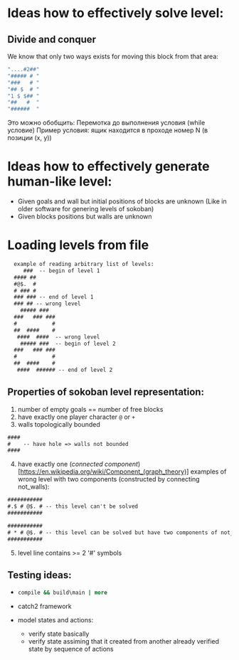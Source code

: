 # Ideas how to effectively solve level:
## Divide and conquer
We know that only two ways exists for moving this block from that area:
```cpp
"....#2##"
"##### # "
"###   # "
"## $  # "
"1 $ $## "
"##   #  "
"######  "
```
Это можно обобщить:
Перемотка до выполнения условия (while условие)
Пример условия: ящик находится в проходе номер N (в позиции (x, y))

# Ideas how to effectively generate human-like level:
* Given goals and wall but initial positions of blocks are unknown
  (Like in older software for genering levels of sokoban)
* Given blocks positions but walls are unknown

# Loading levels from file
```txt
  example of reading arbitrary list of levels:
     ###  -- begin of level 1
  #### ##
  #@$.  #
  # ### #
  ### ### -- end of level 1
  ### ## -- wrong level
    ##### ###
  ###   ### ###
  #           #
  ##  ####    #
   ####  ####  -- wrong level
    ##### ###  -- begin of level 2
  ###   ### ###
  #           #
  ##  ####    #
   ####  ###### -- end of level 2
```

## Properties of sokoban level representation:
1. number of empty goals == number of free blocks
2. have exactly one player character `@` or `+`
3. walls topologically bounded
  ```txt
  ####
  #    -- have hole => walls not bounded
  ####
  ```
4. have exactly one (*connected component*)[https://en.wikipedia.org/wiki/Component_(graph_theory)]
  examples of wrong level with two components (constructed by connecting not_walls):
  ```txt
  ###########
  #.$ # @$. # -- this level can't be solved
  ###########

  ###########
  # * # @$. # -- this level can be solved but have two components of not_walls
  ###########
  ```
5. level line contains >= 2 '#' symbols

## Testing ideas:
* ```cmd
  compile && build\main | more
  ```

* catch2 framework
* model states and actions:
  * verify state basically
  * verify state assiming that it created from another already verified state by sequence of actions